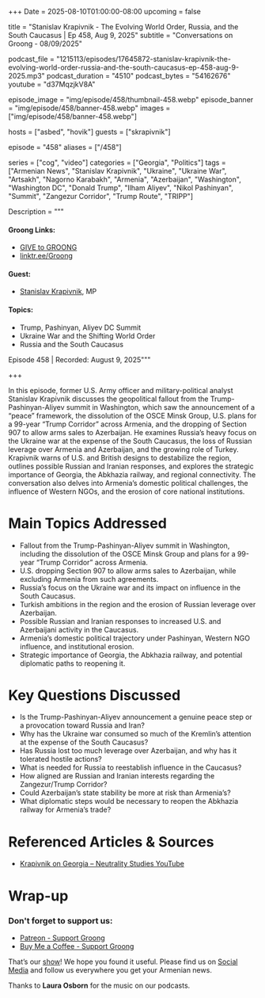 +++
Date = 2025-08-10T01:00:00-08:00
upcoming = false

title = "Stanislav Krapivnik - The Evolving World Order, Russia, and the South Caucasus | Ep 458, Aug 9, 2025"
subtitle = "Conversations on Groong - 08/09/2025"

podcast_file     = "1215113/episodes/17645872-stanislav-krapivnik-the-evolving-world-order-russia-and-the-south-caucasus-ep-458-aug-9-2025.mp3"
podcast_duration = "4510"
podcast_bytes    = "54162676"
youtube = "d37MqzjkV8A"

episode_image = "img/episode/458/thumbnail-458.webp"
episode_banner = "img/episode/458/banner-458.webp"
images = ["img/episode/458/banner-458.webp"]

hosts = ["asbed", "hovik"]
guests = ["skrapivnik"]

episode = "458"
aliases = ["/458"]

series = ["cog", "video"]
categories = ["Georgia", "Politics"]
tags = ["Armenian News", "Stanislav Krapivnik", "Ukraine", "Ukraine War", "Artsakh", "Nagorno Karabakh", "Armenia", "Azerbaijan", "Washington", "Washington DC", "Donald Trump", "Ilham Aliyev", "Nikol Pashinyan", "Summit", "Zangezur Corridor", "Trump Route", "TRIPP"]

Description = """

#### Groong Links:
* [GIVE to GROONG](https://podcasts.groong.org/donate)
* [linktr.ee/Groong](https://linktr.ee/groong)

#### Guest:
* [Stanislav Krapivnik](/guest/skrapivnik), MP

#### Topics:
* Trump, Pashinyan, Aliyev DC Summit
* Ukraine War and the Shifting World Order
* Russia and the South Caucasus


Episode 458 | Recorded: August 9, 2025"""

+++

In this episode, former U.S. Army officer and military-political analyst Stanislav Krapivnik discusses the geopolitical fallout from the Trump-Pashinyan-Aliyev summit in Washington, which saw the announcement of a “peace” framework, the dissolution of the OSCE Minsk Group, U.S. plans for a 99-year “Trump Corridor” across Armenia, and the dropping of Section 907 to allow arms sales to Azerbaijan. He examines Russia’s heavy focus on the Ukraine war at the expense of the South Caucasus, the loss of Russian leverage over Armenia and Azerbaijan, and the growing role of Turkey. Krapivnik warns of U.S. and British designs to destabilize the region, outlines possible Russian and Iranian responses, and explores the strategic importance of Georgia, the Abkhazia railway, and regional connectivity. The conversation also delves into Armenia’s domestic political challenges, the influence of Western NGOs, and the erosion of core national institutions.

# Main Topics Addressed
- Fallout from the Trump-Pashinyan-Aliyev summit in Washington, including the dissolution of the OSCE Minsk Group and plans for a 99-year “Trump Corridor” across Armenia.
- U.S. dropping Section 907 to allow arms sales to Azerbaijan, while excluding Armenia from such agreements.
- Russia’s focus on the Ukraine war and its impact on influence in the South Caucasus.
- Turkish ambitions in the region and the erosion of Russian leverage over Azerbaijan.
- Possible Russian and Iranian responses to increased U.S. and Azerbaijani activity in the Caucasus.
- Armenia’s domestic political trajectory under Pashinyan, Western NGO influence, and institutional erosion.
- Strategic importance of Georgia, the Abkhazia railway, and potential diplomatic paths to reopening it.

# Key Questions Discussed
- Is the Trump-Pashinyan-Aliyev announcement a genuine peace step or a provocation toward Russia and Iran?
- Why has the Ukraine war consumed so much of the Kremlin’s attention at the expense of the South Caucasus?
- Has Russia lost too much leverage over Azerbaijan, and why has it tolerated hostile actions?
- What is needed for Russia to reestablish influence in the Caucasus?
- How aligned are Russian and Iranian interests regarding the Zangezur/Trump Corridor?
- Could Azerbaijan’s state stability be more at risk than Armenia’s?
- What diplomatic steps would be necessary to reopen the Abkhazia railway for Armenia’s trade?

# Referenced Articles & Sources
- [Krapivnik on Georgia – Neutrality Studies YouTube](https://www.youtube.com/watch?v=rownMiz62Jk)

# Wrap-up

### **Don't forget to support us:**
* [Patreon - Support Groong](https://www.patreon.com/ann_groong)
* [Buy Me a Coffee - Support Groong](https://www.buymeacoffee.com/groong)


That’s our [show](https://podcasts.groong.org/)! We hope you found it useful. Please find us on [Social Media](https://linktr.ee/groong) and follow us everywhere you get your Armenian news.

Thanks to **Laura Osborn** for the music on our podcasts.


